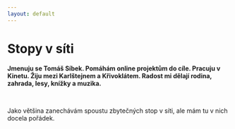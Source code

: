 ```yaml
---
layout: default
---
```


# Stopy v síti

**Jmenuju se Tomáš Síbek. Pomáhám online projektům do cíle. Pracuju v Kinetu. Žiju mezi Karlštejnem a Křivoklátem. Radost mi dělají rodina, zahrada, lesy, knížky a muzika.**

&nbsp;

Jako většina zanechávám spoustu zbytečných stop v síti, ale mám tu v nich docela pořádek.

&nbsp;


